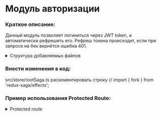 # Модуль авторизации

### Краткое описание:
Данный модуль позволяет логиниться через JWT token, и автоматически рефрешить его.
Рефреш токена происходит, если при запросе на бек вернётся ошибка 401.

<details>
  <summary>Структура добавляемых файлов</summary>

  ```bash
  my-project
  |-- src
  |   |-- appConstants
  |   |   |-- api.ts
  |   |-- api
  |   |   |-- apiInterceptors.ts
  |   |-- containers
  |   |   |-- ProtectedRoute
  |   |   |   |-- index.tsx
  |   |-- store
  |   |   |-- auth
  |   |        |-- sagas
  |   |            |-- login.ts
  |   |            |-- index.ts
  |   |        |-- actionCreators.ts
  |   |        |-- actionTypes.ts
  |   |        |-- handlers.ts
  |   |        |-- index.ts
  |   |        |-- selectors.ts
  |   |-- hooks
  |   |    |-- index.ts
  |   |    |-- useAuth.ts
  |   |--types
  |   |    |-- store
  |   |    |   |-- index.ts
  |   |    |   |-- AuthState.ts
  ```
</details>

### Внести изменения в код:
src/store/rootSaga.ts
раскоментировать строку
// import { fork } from 'redux-saga/effects';

### Пример использования Protected Route:
<details>
  <summary>Protected route</summary>

```tsx
export const Routes = () => (
  <RoutesDom>
    <Route
      path="/"
      element={<Layout />}
    >
      <Route path={'/home'} element={<Home /> }/>
      
      <Route element={<ProtectedRoute />}>
        <Route path={'/settings'} element={<Settings />}/>
        <Route path={'/profile'} element={<Profile />}/>
      </Route>
    </Route>
  </RoutesDom>
);

```
</details>
